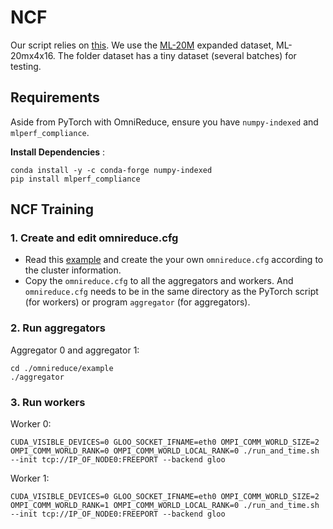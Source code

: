 # NCF
Our script relies on [this](https://github.com/mlcommons/training/tree/master/recommendation/pytorch). We use the [ML-20M](https://grouplens.org/datasets/movielens/20m/) expanded dataset, ML-20mx4x16. The folder dataset has a tiny dataset (several batches) for testing.

## Requirements
Aside from PyTorch with OmniReduce, ensure you have `numpy-indexed` and `mlperf_compliance`.

**Install Dependencies** :

    conda install -y -c conda-forge numpy-indexed
    pip install mlperf_compliance

## NCF Training
### 1. Create and edit omnireduce.cfg
- Read this [example](https://github.com/Phlix1/omnireduce/tree/master/example) and create the your own `omnireduce.cfg` according to the cluster information.
- Copy the `omnireduce.cfg` to all the aggregators and workers. And `omnireduce.cfg` needs to be in the same directory as the PyTorch script (for workers) or program `aggregator` (for aggregators).
### 2. Run aggregators
Aggregator 0 and aggregator 1:

    cd ./omnireduce/example
    ./aggregator

### 3. Run workers
Worker 0:

    CUDA_VISIBLE_DEVICES=0 GLOO_SOCKET_IFNAME=eth0 OMPI_COMM_WORLD_SIZE=2 OMPI_COMM_WORLD_RANK=0 OMPI_COMM_WORLD_LOCAL_RANK=0 ./run_and_time.sh --init tcp://IP_OF_NODE0:FREEPORT --backend gloo

Worker 1:

    CUDA_VISIBLE_DEVICES=0 GLOO_SOCKET_IFNAME=eth0 OMPI_COMM_WORLD_SIZE=2 OMPI_COMM_WORLD_RANK=1 OMPI_COMM_WORLD_LOCAL_RANK=0 ./run_and_time.sh --init tcp://IP_OF_NODE0:FREEPORT --backend gloo
